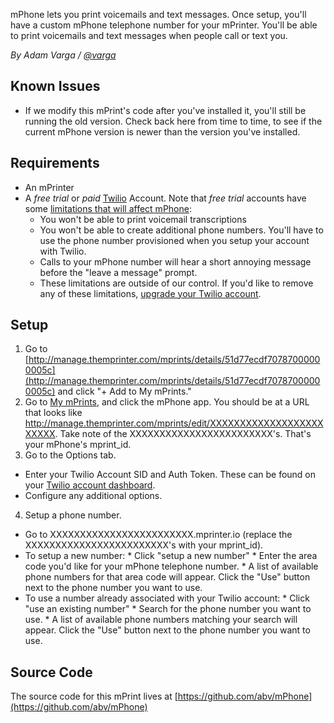 mPhone lets you print voicemails and text messages. Once setup, you'll have a custom mPhone telephone number for your mPrinter. You'll be able to print voicemails and text messages when people call or text you.

*By Adam Varga / [@varga](https://twitter.com/varga)*

Known Issues
-----------------------------

* If we modify this mPrint's code after you've installed it, you'll still be running the old version. Check back here from time to time, to see if the current mPhone version is newer than the version you've installed.

Requirements
-----------------------------

* An mPrinter
* A *free trial* or *paid* [Twilio](http://www.twilio.com) Account. Note that *free trial* accounts have some [limitations that will affect mPhone](http://www.twilio.com/help/faq/twilio-basics/how-does-twilios-free-trial-work):
    * You won't be able to print voicemail transcriptions
    * You won't be able to create additional phone numbers. You'll have to use the phone number provisioned when you setup your account with Twilio.
    * Calls to your mPhone number will hear a short annoying message before the "leave a message" prompt.
    * These limitations are outside of our control. If you'd like to remove any of these limitations, [upgrade your Twilio account](https://www.twilio.com/user/billing/upgrade).

Setup
-----------------------------

1. Go to [http://manage.themprinter.com/mprints/details/51d77ecdf70787000000005c](http://manage.themprinter.com/mprints/details/51d77ecdf70787000000005c) and click "+ Add to My mPrints."
2. Go to [My mPrints](http://manage.themprinter.com/mprints), and click the mPhone app. You should be at a URL that looks like http://manage.themprinter.com/mprints/edit/XXXXXXXXXXXXXXXXXXXXXXXX. Take note of the XXXXXXXXXXXXXXXXXXXXXXXX's. That's your mPhone's mprint_id.
3. Go to the Options tab.
  * Enter your Twilio Account SID and Auth Token. These can be found on your [Twilio account dashboard](https://www.twilio.com/user/account).
  * Configure any additional options.
4. Setup a phone number.
  * Go to XXXXXXXXXXXXXXXXXXXXXXXX.mprinter.io (replace the XXXXXXXXXXXXXXXXXXXXXXXX's with your mprint_id).
  * To setup a new number:
        * Click "setup a new number"
        * Enter the area code you'd like for your mPhone telephone number.
        * A list of available phone numbers for that area code will appear. Click the "Use" button next to the phone number you want to use.
  * To use a number already associated with your Twilio account:
        * Click "use an existing number"
        * Search for the phone number you want to use.
        * A list of available phone numbers matching your search will appear. Click the "Use" button next to the phone number you want to use.

Source Code
-----------------------------

The source code for this mPrint lives at [https://github.com/abv/mPhone](https://github.com/abv/mPhone)
